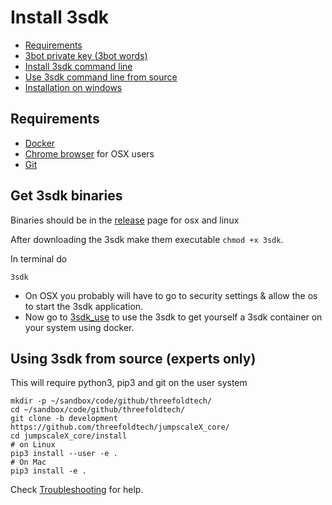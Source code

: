 # Install 3sdk

* [Requirements](#Requirements)
* [3bot private key (3bot words)](#Get-your-3bot-words)
* [Install 3sdk command line](#Get-3sdk-binaries)
* [Use 3sdk command line from source](#Using-3sdk-from-source-experts-only)
* [Installation on windows](3sdk_windows.md)

## Requirements

- [Docker](https://docs.docker.com/desktop/#download-and-install)
- [Chrome browser](https://www.google.com/chrome/) for OSX users
- [Git](https://git-scm.com/downloads)

## Get 3sdk binaries

Binaries should be in the [release](https://github.com/threefoldtech/jumpscaleX_core/releases) page for osx and linux

After downloading the 3sdk make them executable `chmod +x 3sdk`.

In terminal do

```shell
3sdk
```

- On OSX you probably will have to go to security settings & allow the os to start the 3sdk application.
- Now go to [3sdk_use](3sdk_use.md) to use the 3sdk to get yourself a 3sdk container on your system using docker.

## Using 3sdk from source (experts only)

This will require python3, pip3 and git on the user system

```shell
mkdir -p ~/sandbox/code/github/threefoldtech/
cd ~/sandbox/code/github/threefoldtech/
git clone -b development https://github.com/threefoldtech/jumpscaleX_core/
cd jumpscaleX_core/install
# on Linux
pip3 install --user -e .
# On Mac
pip3 install -e .
```

Check [Troubleshooting](3sdk_troubleshooting.md) for help.
